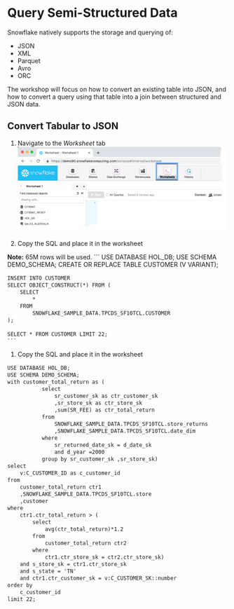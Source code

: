 # Query Semi-Structured Data

Snowflake natively supports the storage and querying of:
-  JSON
-  XML
-  Parquet
-  Avro
-  ORC

The workshop will focus on how to convert an existing table into JSON, and how to convert a query using that table into a join between structured and JSON data.

## Convert Tabular to JSON

1.  Navigate to the *Worksheet* tab
![alt-text](../../images/query/Query-Worksheets-tab.png)

1.  Copy the SQL and place it in the worksheet

**Note:** 65M rows will be used.
    ```
    USE DATABASE HOL_DB;
    USE SCHEMA DEMO_SCHEMA;
    CREATE OR REPLACE TABLE CUSTOMER (V VARIANT);
    
    INSERT INTO CUSTOMER
    SELECT OBJECT_CONSTRUCT(*) FROM (
        SELECT 
            * 
        FROM
            SNOWFLAKE_SAMPLE_DATA.TPCDS_SF10TCL.CUSTOMER
    );

    SELECT * FROM CUSTOMER LIMIT 22;
    ```
1.  Copy the SQL and place it in the worksheet
```
USE DATABASE HOL_DB;
USE SCHEMA DEMO_SCHEMA;
with customer_total_return as (
           select 
               sr_customer_sk as ctr_customer_sk     
               ,sr_store_sk as ctr_store_sk 
               ,sum(SR_FEE) as ctr_total_return 
           from 
               SNOWFLAKE_SAMPLE_DATA.TPCDS_SF10TCL.store_returns 
               ,SNOWFLAKE_SAMPLE_DATA.TPCDS_SF10TCL.date_dim 
           where 
               sr_returned_date_sk = d_date_sk 
               and d_year =2000 
           group by sr_customer_sk ,sr_store_sk)
select  
    v:C_CUSTOMER_ID as c_customer_id
from 
    customer_total_return ctr1
    ,SNOWFLAKE_SAMPLE_DATA.TPCDS_SF10TCL.store
    ,customer
where 
    ctr1.ctr_total_return > (
        select 
            avg(ctr_total_return)*1.2
        from 
            customer_total_return ctr2
        where 
            ctr1.ctr_store_sk = ctr2.ctr_store_sk)
    and s_store_sk = ctr1.ctr_store_sk
    and s_state = 'TN'
    and ctr1.ctr_customer_sk = v:C_CUSTOMER_SK::number
order by 
    c_customer_id
limit 22;
```
